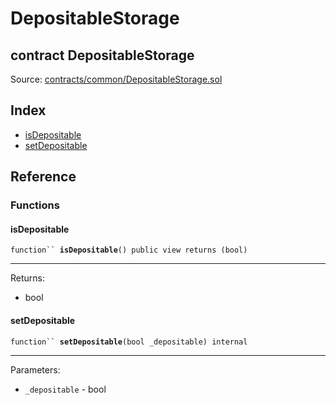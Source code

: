 # DepositableStorage

## contract DepositableStorage

Source: [contracts/common/DepositableStorage.sol](https://github.com/aragon/aragonOS/blob/v4.4.0/contracts/common/DepositableStorage.sol)

## Index

* [isDepositable](depositablestorage.md#isdepositable)
* [setDepositable](depositablestorage.md#setdepositable)

## Reference

### Functions

#### **isDepositable** <a href="#isdepositable" id="isdepositable"></a>

`function`` `**`isDepositable`**`() public view returns (bool)`

***

Returns:

* bool

#### **setDepositable** <a href="#setdepositable" id="setdepositable"></a>

`function`` `**`setDepositable`**`(bool _depositable) internal`

***

Parameters:

* `_depositable` - bool
